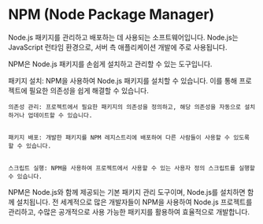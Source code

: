 # NPM (Node Package Manager)

Node.js 패키지를 관리하고 배포하는 데 사용되는 소프트웨어입니다. 
Node.js는 JavaScript 런타임 환경으로, 서버 측 애플리케이션 개발에 주로 사용됩니다. 


NPM은 Node.js 패키지를 손쉽게 설치하고 관리할 수 있는 도구입니다.

패키지 설치: NPM을 사용하여 Node.js 패키지를 설치할 수 있습니다. 
이를 통해 프로젝트에 필요한 의존성을 쉽게 해결할 수 있습니다.

```
의존성 관리: 프로젝트에서 필요한 패키지의 의존성을 정의하고, 해당 의존성을 자동으로 설치하거나 업데이트할 수 있습니다.


패키지 배포: 개발한 패키지를 NPM 레지스트리에 배포하여 다른 사람들이 사용할 수 있도록 할 수 있습니다.


스크립트 실행: NPM을 사용하여 프로젝트에서 사용할 수 있는 사용자 정의 스크립트를 실행할 수 있습니다.

```

NPM은 Node.js와 함께 제공되는 기본 패키지 관리 도구이며, Node.js를 설치하면 함께 설치됩니다. 
전 세계적으로 많은 개발자들이 NPM을 사용하여 Node.js 프로젝트를 관리하고, 수많은 공개적으로 사용 가능한 패키지를 활용하여 효율적으로 개발합니다.


